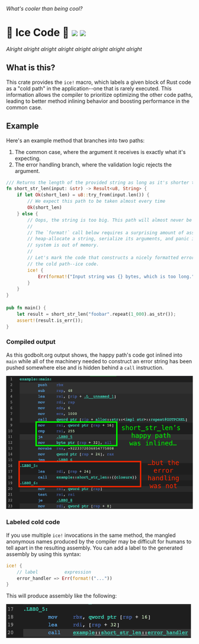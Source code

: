 _What's cooler than being cool?_

# 🧊 Ice Code 🧊 [![](https://docs.rs/ice_code/badge.svg)](https://docs.rs/ice_code/) [![](https://img.shields.io/crates/v/ice_code.svg)](https://crates.io/crates/ice_code)

_Alright alright alright alright alright alright alright alright_ 

## What is this?

This crate provides the `ice!` macro, which labels a given block of Rust code as a
"cold path" in the application--one that is rarely executed. This information allows the
compiler to prioritize optimizing the other code paths, leading to better method inlining
behavior and boosting performance in the common case.

## Example
Here's an example method that branches into two paths:
1. The common case, where the argument it receives is exactly what it's expecting.
2. The error handling branch, where the validation logic rejects the argument.

```rust
/// Returns the length of the provided string as long as it's shorter than 256 bytes.
fn short_str_len(input: &str) -> Result<u8, String> {
    if let Ok(short_len) = u8::try_from(input.len()) {
        // We expect this path to be taken almost every time
        Ok(short_len)
    } else { 
        // Oops, the string is too big. This path will almost never be executed.
        //
        // The `format!` call below requires a surprising amount of assembly to
        // heap-allocate a string, serialize its arguments, and panic if the
        // system is out of memory.
        // 
        // Let's mark the code that constructs a nicely formatted error as being
        // the cold path--ice code.
        ice! {
            Err(format!("Input string was {} bytes, which is too long.", input.len()))
        }
    }
}

pub fn main() {
    let result = short_str_len("foobar".repeat(1_000).as_str());
    assert!(result.is_err());
}
```

### Compiled output

As this godbolt.org output shows, the happy path's code got inlined into `main`
while all of the machinery needed to construct an error string has been pushed
somewhere else and is hidden behind a `call` instruction.
 
![cold_anonymous_fn.png](cold_anonymous_fn.png)

### Labeled cold code

If you use multiple `ice!` invocations in the same method, the mangled anonymous names produced
by the compiler may be difficult for humans to tell apart in the resulting assembly. You can add
a label to the generated assembly by using this syntax:

```rust
ice! {
    // label          expression
    error_handler => Err(format!("..."))
}
```

This will produce assembly like the following:

![cold_named_fn.png](cold_named_fn.png)

